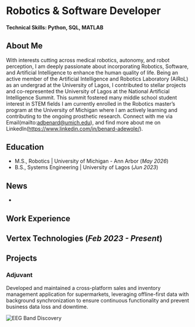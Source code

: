 # Robotics & Software Developer

#### Technical Skills: Python, SQL, MATLAB

## About Me
With interests cutting across medical robotics, autonomy, and robot perception, I am deeply passionate about incorporating Robotics, Software, and Artificial Intelligence to enhance the human quality of life. Being an active member of the Artificial Intelligence and Robotics Laboratory (AiRoL) as an undergrad at the University of Lagos, I contributed to stellar projects and co-represented the University of Lagos at the National Artificial Intelligence Summit. This summit fostered many middle school student interest in STEM fields I am currently enrolled in the Robotics master’s program at the University of Michigan where I am actively learning and contributing to the ongoing prosthetic research. Connect with me via Email(mailto:adbenard@umich.edu), and find more about me on LinkedIn(https://www.linkedin.com/in/benard-adewole/).

## Education							       		
- M.S., Robotics	| University of Michigan - Ann Arbor (_May 2026_)	 			        		
- B.S., Systems Engineering | University of Lagos (_Jun 2023_)

## News							       		
- 

## Work Experience
**Vertex Technologies (_Feb 2023 - Present_)**
- 



## Projects
### Adjuvant

Developed and maintained a cross-platform sales and inventory management application for supermarkets, leveraging offline-first data with background synchronization to ensure continuous functionality and prevent business data loss and downtime.

![EEG Band Discovery](/assets/img/UWP_screenshot.png)


